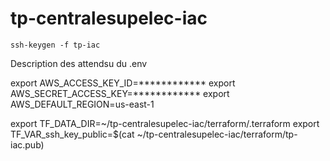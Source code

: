 # tp-centralesupelec-iac

`ssh-keygen -f tp-iac`


Description des attendsu du .env

export AWS_ACCESS_KEY_ID=************
export AWS_SECRET_ACCESS_KEY=************
export AWS_DEFAULT_REGION=us-east-1

export TF_DATA_DIR=~/tp-centralesupelec-iac/terraform/.terraform
export TF_VAR_ssh_key_public=$(cat ~/tp-centralesupelec-iac/terraform/tp-iac.pub)